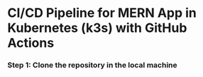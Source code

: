 # CI/CD Pipeline for MERN App in Kubernetes (k3s) with GitHub Actions
 
### Step 1: Clone the repository in the local machine

